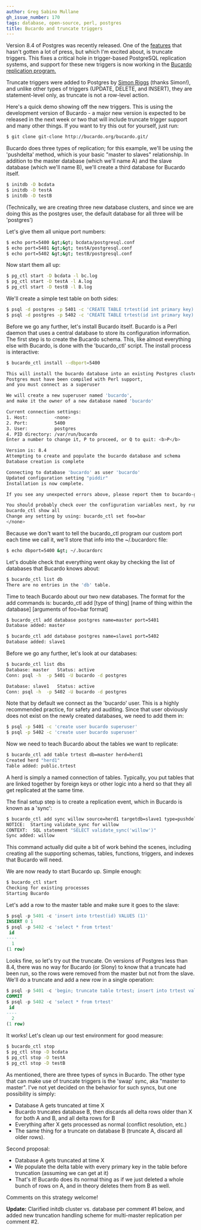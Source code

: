```yaml
---
author: Greg Sabino Mullane
gh_issue_number: 170
tags: database, open-source, perl, postgres
title: Bucardo and truncate triggers
---
```




Version 8.4 of Postgres was recently released. One of the [features](http://www.postgresql.org/docs/8.4/static/release-8-4.html) that hasn't gotten a lot of press, but which I'm excited about, is truncate triggers. This fixes a critical hole in trigger-based PostgreSQL replication systems, and support for these new triggers is now working in the [Bucardo replication program.](http://bucardo.org)

Truncate triggers were added to Postgres by [Simon Riggs](http://wiki.postgresql.org/wiki/Simon_Riggs%27_Development_Projects) (thanks Simon!), and unlike other types of triggers (UPDATE, DELETE, and INSERT), they are statement-level only, as truncate is not a row-level action.

Here's a quick demo showing off the new triggers. This is using the development version of Bucardo - a major new version is expected to be released in the next week or two that will include truncate trigger support and many other things. If you want to try this out for yourself, just run:

```bash
$ git clone git-clone http://bucardo.org/bucardo.git/
```

Bucardo does three types of replication; for this example, we'll be using the 'pushdelta' method, which is your basic "master to slaves" relationship. In addition to the master database (which we'll name A) and the slave database (which we'll name B), we'll create a third database for Bucardo itself.

```bash
$ initdb -D bcdata
$ initdb -D testA 
$ initdb -D testB 
```

(Technically, we are creating three new database clusters, and since we are doing this as the postgres user, the default database for all three will be 'postgres')

Let's give them all unique port numbers:

```bash
$ echo port=5400 &gt;&gt; bcdata/postgresql.conf
$ echo port=5401 &gt;&gt; testA/postgresql.conf 
$ echo port=5402 &gt;&gt; testB/postgresql.conf 
```

Now start them all up:

```bash
$ pg_ctl start -D bcdata -l bc.log
$ pg_ctl start -D testA -l A.log
$ pg_ctl start -D testB -l B.log
```

We'll create a simple test table on both sides:

```bash
$ psql -d postgres -p 5401 -c 'CREATE TABLE trtest(id int primary key)'
$ psql -d postgres -p 5402 -c 'CREATE TABLE trtest(id int primary key)'
```

Before we go any further, let's install Bucardo itself. Bucardo is a Perl daemon that uses a central database to store its configuration information. The first step is to create the Bucardo schema. This, like almost everything else with Bucardo, is done with the 'bucardo_ctl' script. The install process is interactive:

```bash
$ bucardo_ctl install --dbport=5400

This will install the bucardo database into an existing Postgres cluster.
Postgres must have been compiled with Perl support,
and you must connect as a superuser

We will create a new superuser named 'bucardo',
and make it the owner of a new database named 'bucardo'

Current connection settings:
1. Host:          <none>
2. Port:          5400
3. User:          postgres
4. PID directory: /var/run/bucardo
Enter a number to change it, P to proceed, or Q to quit: <b>P</b>

Version is: 8.4
Attempting to create and populate the bucardo database and schema
Database creation is complete

Connecting to database 'bucardo' as user 'bucardo'
Updated configuration setting "piddir"
Installation is now complete.

If you see any unexpected errors above, please report them to bucardo-general@bucardo.org

You should probably check over the configuration variables next, by running:
bucardo_ctl show all
Change any setting by using: bucardo_ctl set foo=bar
</none>
```

Because we don't want to tell the bucardo_ctl program our custom port each time we call it, we'll store that info into the ~/.bucardorc file:

```bash
$ echo dbport=5400 &gt; ~/.bucardorc
```

Let's double check that everything went okay by checking the list of databases that Bucardo knows about:

```bash
$ bucardo_ctl list db
There are no entries in the 'db' table.
```

Time to teach Bucardo about our two new databases. The format for the add commands is: bucardo_ctl add [type of thing] [name of thing within the database] [arguments of foo=bar format]

```bash
$ bucardo_ctl add database postgres name=master port=5401
Database added: master

$ bucardo_ctl add database postgres name=slave1 port=5402
Database added: slave1
```

Before we go any further, let's look at our databases:

```bash
$ bucardo_ctl list dbs
Database: master   Status: active
Conn: psql -h  -p 5401 -U bucardo -d postgres

Database: slave1   Status: active
Conn: psql -h  -p 5402 -U bucardo -d postgres
```

Note that by default we connect as the 'bucardo' user. This is a highly recommended practice, for safety and auditing. Since that user obviously does not exist on the newly created databases, we need to add them in:

```bash
$ psql -p 5401 -c 'create user bucardo superuser'
$ psql -p 5402 -c 'create user bucardo superuser'
```

Now we need to teach Bucardo about the tables we want to replicate:

```bash
$ bucardo_ctl add table trtest db=master herd=herd1
Created herd "herd1"
Table added: public.trtest
```

A herd is simply a named connection of tables. Typically, you put tables that are linked together by foreign keys or other logic into a herd so that they all get replicated at the same time.

The final setup step is to create a replication event, which in Bucardo is known as a 'sync':

```bash
$ bucardo_ctl add sync willow source=herd1 targetdb=slave1 type=pushdelta
NOTICE:  Starting validate_sync for willow
CONTEXT:  SQL statement "SELECT validate_sync('willow')"
Sync added: willow
```

This command actually did quite a bit of work behind the scenes, including creating all the supporting schemas, tables, functions, triggers, and indexes that Bucardo will need.

We are now ready to start Bucardo up. Simple enough:

```bash
$ bucardo_ctl start
Checking for existing processes
Starting Bucardo
```

Let's add a row to the master table and make sure it goes to the slave:

```sql
$ psql -p 5401 -c 'insert into trtest(id) VALUES (1)'
INSERT 0 1
$ psql -p 5402 -c 'select * from trtest'
 id
----
  1
(1 row)
```

Looks fine, so let's try out the truncate. On versions of Postgres less than 8.4, there was no way for Bucardo (or Slony) to know that a truncate had been run, so the rows were removed from the master but not from the slave. We'll do a truncate and add a new row in a single operation:

```sql
$ psql -p 5401 -c 'begin; truncate table trtest; insert into trtest values (2); commit'
COMMIT
$ psql -p 5402 -c 'select * from trtest'
 id
----
  2
(1 row)
```

It works! Let's clean up our test environment for good measure:

```bash
$ bucardo_ctl stop
$ pg_ctl stop -D bcdata
$ pg_ctl stop -D testA
$ pg_ctl stop -D testB
```

As mentioned, there are three types of syncs in Bucardo. The other type that can make use of truncate triggers is the 'swap' sync, aka "master to master". I've not yet decided on the behavior for such syncs, but one possibility is simply:

- Database A gets truncated at time X
- Bucardo truncates database B, then discards all delta rows older than X for both A and B, and all delta rows for B
- Everything after X gets processed as normal (conflict resolution, etc.)
- The same thing for a truncate on database B (truncate A, discard all older rows).

Second proposal:

- Database A gets truncated at time X
- We populate the delta table with every primary key in the table before truncation (assuming we can get at it)
- That's it! Bucardo does its normal thing as if we just deleted a whole bunch of rows on A, and in theory deletes them from B as well.

Comments on this strategy welcome!

**Update:** Clarified initdb cluster vs. database per comment #1 below, and added new truncation handling scheme for multi-master replication per comment #2.


